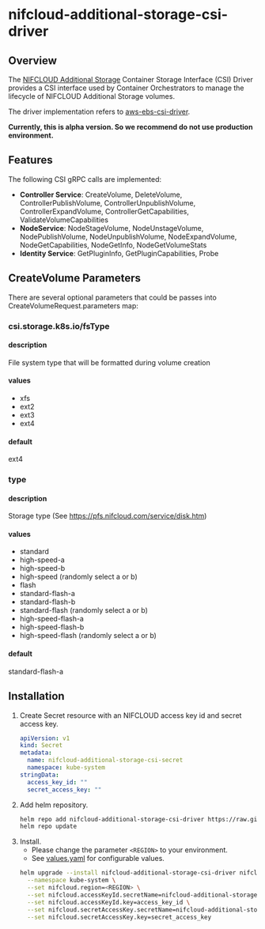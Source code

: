 # nifcloud-additional-storage-csi-driver

## Overview

The [NIFCLOUD Additional Storage](https://pfs.nifcloud.com/service/disk.htm) Container Storage Interface (CSI) Driver provides a CSI interface used by Container Orchestrators to manage the lifecycle of NIFCLOUD Additional Storage volumes.

The driver implementation refers to [aws-ebs-csi-driver](https://github.com/kubernetes-sigs/aws-ebs-csi-driver).

**Currently, this is alpha version. So we recommend do not use production environment.**

## Features

The following CSI gRPC calls are implemented:

- **Controller Service**: CreateVolume, DeleteVolume, ControllerPublishVolume, ControllerUnpublishVolume, ControllerExpandVolume, ControllerGetCapabilities, ValidateVolumeCapabilities
- **NodeService**: NodeStageVolume, NodeUnstageVolume, NodePublishVolume, NodeUnpublishVolume, NodeExpandVolume, NodeGetCapabilities, NodeGetInfo, NodeGetVolumeStats
- **Identity Service**: GetPluginInfo, GetPluginCapabilities, Probe

## CreateVolume Parameters

There are several optional parameters that could be passes into CreateVolumeRequest.parameters map:

### csi.storage.k8s.io/fsType

#### description

File system type that will be formatted during volume creation

#### values

- xfs
- ext2
- ext3
- ext4

#### default

ext4

### type

#### description

Storage type (See https://pfs.nifcloud.com/service/disk.htm)

#### values

- standard
- high-speed-a
- high-speed-b
- high-speed (randomly select a or b)
- flash
- standard-flash-a
- standard-flash-b
- standard-flash (randomly select a or b)
- high-speed-flash-a
- high-speed-flash-b
- high-speed-flash (randomly select a or b)

#### default

standard-flash-a

## Installation

1. Create Secret resource with an NIFCLOUD access key id and secret access key.
   ```yaml
   apiVersion: v1
   kind: Secret
   metadata:
     name: nifcloud-additional-storage-csi-secret
     namespace: kube-system
   stringData:
     access_key_id: ""
     secret_access_key: ""
   ```
2. Add helm repository.
   ```sh
   helm repo add nifcloud-additional-storage-csi-driver https://raw.githubusercontent.com/aokumasan/nifcloud-additional-storage-csi-driver/main/charts
   helm repo update
   ```
3. Install.
   - Please change the parameter `<REGION>` to your environment.
   - See [values.yaml](https://github.com/aokumasan/nifcloud-additional-storage-csi-driver/blob/main/charts/nifcloud-additional-storage-csi-driver/values.yaml) for configurable values.
   ```sh
   helm upgrade --install nifcloud-additional-storage-csi-driver nifcloud-additional-storage-csi-driver/nifcloud-additional-storage-csi-driver \
     --namespace kube-system \
     --set nifcloud.region=<REGION> \
     --set nifcloud.accessKeyId.secretName=nifcloud-additional-storage-csi-secret \
     --set nifcloud.accessKeyId.key=access_key_id \
     --set nifcloud.secretAccessKey.secretName=nifcloud-additional-storage-csi-secret \
     --set nifcloud.secretAccessKey.key=secret_access_key
   ```
